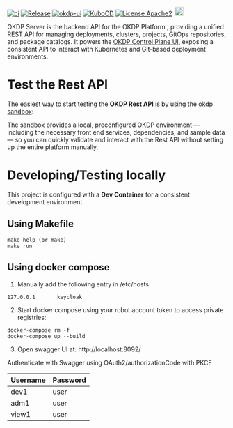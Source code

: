 [![ci](https://github.com/okdp/okdp-server/actions/workflows/ci.yml/badge.svg)](https://github.com/okdp/okdp-server/actions/workflows/ci.yml)
[![Release](https://img.shields.io/github/v/release/okdp/okdp-server)](https://github.com/OKDP/okdp-server/releases/latest)
[![okdp-ui](https://img.shields.io/badge/okdp--ui-v0.4.1-%2341928F?style=flat)](https://github.com/OKDP/okdp-ui/releases/latest)
[![KuboCD](https://img.shields.io/badge/kubocd-v0.2.1-green.svg)](https://github.com/kubocd/kubocd)
[![License Apache2](https://img.shields.io/badge/License-Apache%202.0-blue.svg)](http://www.apache.org/licenses/LICENSE-2.0)
<a href="https://okdp.io">
<img src="https://okdp.io/logos/okdp-notext.svg" height="20px" style="margin: 0 2px;" />
</a>

OKDP Server is the backend API for the OKDP Platform , providing a unified REST API for managing deployments, clusters, projects, GitOps repositories, and package catalogs.
It powers the [OKDP Control Plane UI](https://github.com/OKDP/okdp-ui), exposing a consistent API to interact with Kubernetes and Git-based deployment environments.

# Test the Rest API

The easiest way to start testing the **OKDP Rest API** is by using the [okdp sandbox](https://github.com/OKDP/okdp-sandbox):

The sandbox provides a local, preconfigured OKDP environment — including the necessary front end services, dependencies, and sample data — so you can quickly validate and interact with the Rest API without setting up the entire platform manually.


# Developing/Testing locally

This project is configured with a **Dev Container** for a consistent development environment.  

## Using Makefile

```shell
make help (or make)
make run
```

## Using docker compose

1. Manually add the following entry in /etc/hosts

```shell
127.0.0.1       keycloak
```

2. Start docker compose using your robot account token to access private registries:
```shell
docker-compose rm -f
docker-compose up --build
```

3. Open swagger UI at: http://localhost:8092/

Authenticate with Swagger using OAuth2/authorizationCode with PKCE

| Username | Password |
|-----------|---------|
| dev1      | user    |
| adm1      | user    |
| view1     | user    |

